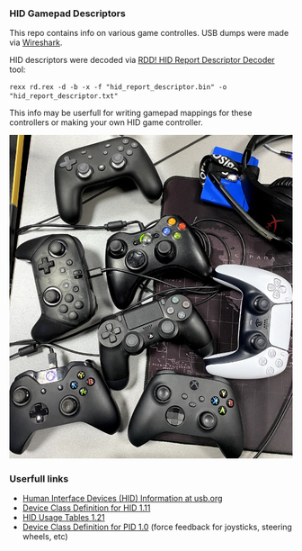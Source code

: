 ### HID Gamepad Descriptors

This repo contains info on various game controlles.
USB dumps were made via [Wireshark](https://www.wireshark.org/).

HID descriptors were decoded via [RDD! HID Report Descriptor Decoder](https://sourceforge.net/projects/hidrdd/) tool:
```
rexx rd.rex -d -b -x -f "hid_report_descriptor.bin" -o "hid_report_descriptor.txt"
```

This info may be userfull for writing gamepad mappings for these controllers or making your own HID game controller.

![](photo.jpg)

### Userfull links

- [Human Interface Devices (HID) Information at usb.org](https://www.usb.org/hid)
- [Device Class Definition for HID 1.11](https://www.usb.org/document-library/device-class-definition-hid-111)
- [HID Usage Tables 1.21](https://usb.org/document-library/hid-usage-tables-121)
- [Device Class Definition for PID 1.0](https://www.usb.org/document-library/device-class-definition-pid-10-0) (force feedback for joysticks, steering wheels, etc)
